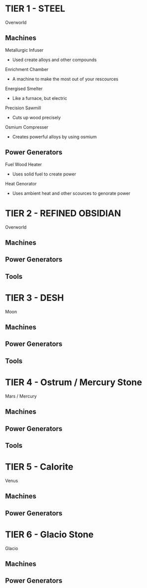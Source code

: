 # TIER 1 - STEEL
Overworld
## Machines

Metallurgic Infuser
- Used create alloys and other compounds

Enrichment Chamber
- A machine to make the most out of your rescources

Energised Smelter
- Like a furnace, but electric

Precision Sawmill
- Cuts up wood precisely 

Osmium Compresser
- Creates powerful alloys by using osmium

## Power Generators

Fuel Wood Heater
- Uses solid fuel to create power

Heat Genorator
- Uses ambient heat and other scources to genorate power


# TIER 2 - REFINED OBSIDIAN
Overworld
## Machines
## Power Generators
## Tools


# TIER 3 - DESH
Moon
## Machines
## Power Generators
## Tools


# TIER 4 - Ostrum / Mercury Stone
Mars / Mercury
## Machines
## Power Generators
## Tools


# TIER 5 - Calorite
Venus
## Machines
## Power Generators


# TIER 6 - Glacio Stone
Glacio
## Machines
## Power Generators
